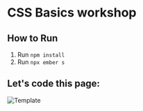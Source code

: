 # CSS Basics workshop

## How to Run
1. Run `npm install`
2. Run `npx ember s`


## Let's code this page:
![Template](https://365psd.com/images/previews/9bc/golden-psd-theme-image-2087golden-one-page-psd-template.jpg)